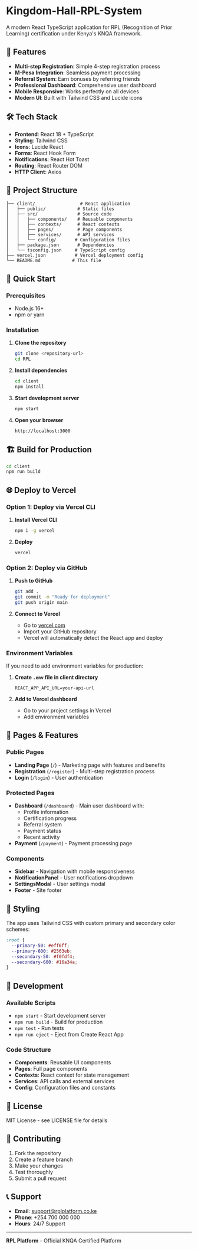 # Kingdom-Hall-RPL-System

A modern React TypeScript application for RPL (Recognition of Prior Learning) certification under Kenya's KNQA framework.

## 🚀 Features

- **Multi-step Registration**: Simple 4-step registration process
- **M-Pesa Integration**: Seamless payment processing
- **Referral System**: Earn bonuses by referring friends
- **Professional Dashboard**: Comprehensive user dashboard
- **Mobile Responsive**: Works perfectly on all devices
- **Modern UI**: Built with Tailwind CSS and Lucide icons

## 🛠 Tech Stack

- **Frontend**: React 18 + TypeScript
- **Styling**: Tailwind CSS
- **Icons**: Lucide React
- **Forms**: React Hook Form
- **Notifications**: React Hot Toast
- **Routing**: React Router DOM
- **HTTP Client**: Axios

## 📁 Project Structure

```
├── client/                 # React application
│   ├── public/            # Static files
│   ├── src/               # Source code
│   │   ├── components/    # Reusable components
│   │   ├── contexts/      # React contexts
│   │   ├── pages/         # Page components
│   │   ├── services/      # API services
│   │   └── config/       # Configuration files
│   ├── package.json       # Dependencies
│   └── tsconfig.json     # TypeScript config
├── vercel.json           # Vercel deployment config
└── README.md            # This file
```

## 🚀 Quick Start

### Prerequisites

- Node.js 16+ 
- npm or yarn

### Installation

1. **Clone the repository**
   ```bash
   git clone <repository-url>
   cd RPL
   ```

2. **Install dependencies**
   ```bash
   cd client
   npm install
   ```

3. **Start development server**
   ```bash
   npm start
   ```

4. **Open your browser**
   ```
   http://localhost:3000
   ```

## 🏗 Build for Production

```bash
cd client
npm run build
```

## 🌐 Deploy to Vercel

### Option 1: Deploy via Vercel CLI

1. **Install Vercel CLI**
   ```bash
   npm i -g vercel
   ```

2. **Deploy**
   ```bash
   vercel
   ```

### Option 2: Deploy via GitHub

1. **Push to GitHub**
   ```bash
   git add .
   git commit -m "Ready for deployment"
   git push origin main
   ```

2. **Connect to Vercel**
   - Go to [vercel.com](https://vercel.com)
   - Import your GitHub repository
   - Vercel will automatically detect the React app and deploy

### Environment Variables

If you need to add environment variables for production:

1. **Create `.env` file in client directory**
   ```
   REACT_APP_API_URL=your-api-url
   ```

2. **Add to Vercel dashboard**
   - Go to your project settings in Vercel
   - Add environment variables

## 📱 Pages & Features

### Public Pages
- **Landing Page** (`/`) - Marketing page with features and benefits
- **Registration** (`/register`) - Multi-step registration process
- **Login** (`/login`) - User authentication

### Protected Pages
- **Dashboard** (`/dashboard`) - Main user dashboard with:
  - Profile information
  - Certification progress
  - Referral system
  - Payment status
  - Recent activity
- **Payment** (`/payment`) - Payment processing page

### Components
- **Sidebar** - Navigation with mobile responsiveness
- **NotificationPanel** - User notifications dropdown
- **SettingsModal** - User settings modal
- **Footer** - Site footer

## 🎨 Styling

The app uses Tailwind CSS with custom primary and secondary color schemes:

```css
:root {
  --primary-50: #eff6ff;
  --primary-600: #2563eb;
  --secondary-50: #f0fdf4;
  --secondary-600: #16a34a;
}
```

## 🔧 Development

### Available Scripts

- `npm start` - Start development server
- `npm run build` - Build for production
- `npm test` - Run tests
- `npm run eject` - Eject from Create React App

### Code Structure

- **Components**: Reusable UI components
- **Pages**: Full page components
- **Contexts**: React context for state management
- **Services**: API calls and external services
- **Config**: Configuration files and constants

## 📄 License

MIT License - see LICENSE file for details

## 🤝 Contributing

1. Fork the repository
2. Create a feature branch
3. Make your changes
4. Test thoroughly
5. Submit a pull request

## 📞 Support

- **Email**: support@rplplatform.co.ke
- **Phone**: +254 700 000 000
- **Hours**: 24/7 Support

---

**RPL Platform** - Official KNQA Certified Platform